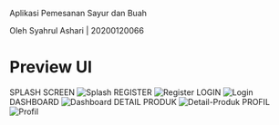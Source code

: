 Aplikasi Pemesanan Sayur dan Buah

Oleh Syahrul Ashari | 20200120066

Preview UI
==================================
SPLASH SCREEN
![Splash](https://github.com/aironet21/toko-sayur-dan-buah/assets/97019320/d81bad38-e345-455c-b13f-ab819c844058)
REGISTER
![Register](https://github.com/aironet21/toko-sayur-dan-buah/assets/97019320/af024e43-aac1-4b89-8f4e-b1746e7feec8)
LOGIN
![Login](https://github.com/aironet21/toko-sayur-dan-buah/assets/97019320/1b27fd4b-ad17-4284-a879-3e19ccc518e7)
DASHBOARD
![Dashboard](https://github.com/aironet21/toko-sayur-dan-buah/assets/97019320/9d97cfb1-b9f2-40a9-af57-da672ea4a663)
DETAIL PRODUK
![Detail-Produk](https://github.com/aironet21/toko-sayur-dan-buah/assets/97019320/1c6ae7f0-24b7-4a96-97e0-e32e7554d69a)
PROFIL
![Profil](https://github.com/aironet21/toko-sayur-dan-buah/assets/97019320/c02a0a2e-73e6-4f16-ac91-7e6f922ed021)

